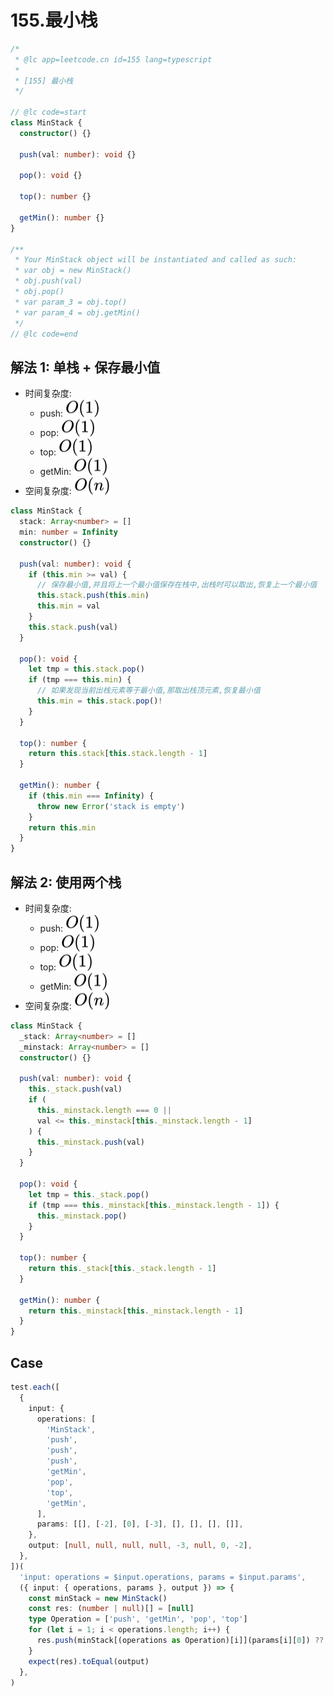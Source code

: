 # 155.最小栈

```ts
/*
 * @lc app=leetcode.cn id=155 lang=typescript
 *
 * [155] 最小栈
 */

// @lc code=start
class MinStack {
  constructor() {}

  push(val: number): void {}

  pop(): void {}

  top(): number {}

  getMin(): number {}
}

/**
 * Your MinStack object will be instantiated and called as such:
 * var obj = new MinStack()
 * obj.push(val)
 * obj.pop()
 * var param_3 = obj.top()
 * var param_4 = obj.getMin()
 */
// @lc code=end
```

## 解法 1: 单栈 + 保存最小值

- 时间复杂度:
  - push: <!-- $O(1)$ --> <img style="transform: translateY(0.1em); background: white;" src="./svg/o-1.svg" alt="O(1)">
  - pop: <!-- $O(1)$ --> <img style="transform: translateY(0.1em); background: white;" src="./svg/o-1.svg" alt="O(1)">
  - top: <!-- $O(1)$ --> <img style="transform: translateY(0.1em); background: white;" src="./svg/o-1.svg" alt="O(1)">
  - getMin: <!-- $O(1)$ --> <img style="transform: translateY(0.1em); background: white;" src="./svg/o-1.svg" alt="O(1)">
- 空间复杂度: <!-- $O(n)$ --> <img style="transform: translateY(0.1em); background: white;" src="./svg/o-n.svg" alt="O(n)">

```ts
class MinStack {
  stack: Array<number> = []
  min: number = Infinity
  constructor() {}

  push(val: number): void {
    if (this.min >= val) {
      // 保存最小值,并且将上一个最小值保存在栈中,出栈时可以取出,恢复上一个最小值
      this.stack.push(this.min)
      this.min = val
    }
    this.stack.push(val)
  }

  pop(): void {
    let tmp = this.stack.pop()
    if (tmp === this.min) {
      // 如果发现当前出栈元素等于最小值,那取出栈顶元素,恢复最小值
      this.min = this.stack.pop()!
    }
  }

  top(): number {
    return this.stack[this.stack.length - 1]
  }

  getMin(): number {
    if (this.min === Infinity) {
      throw new Error('stack is empty')
    }
    return this.min
  }
}
```

## 解法 2: 使用两个栈

- 时间复杂度:
  - push: <!-- $O(1)$ --> <img style="transform: translateY(0.1em); background: white;" src="./svg/o-1.svg" alt="O(1)">
  - pop: <!-- $O(1)$ --> <img style="transform: translateY(0.1em); background: white;" src="./svg/o-1.svg" alt="O(1)">
  - top: <!-- $O(1)$ --> <img style="transform: translateY(0.1em); background: white;" src="./svg/o-1.svg" alt="O(1)">
  - getMin: <!-- $O(1)$ --> <img style="transform: translateY(0.1em); background: white;" src="./svg/o-1.svg" alt="O(1)">
- 空间复杂度: <!-- $O(n)$ --> <img style="transform: translateY(0.1em); background: white;" src="./svg/o-n.svg" alt="O(n)">

```ts
class MinStack {
  _stack: Array<number> = []
  _minstack: Array<number> = []
  constructor() {}

  push(val: number): void {
    this._stack.push(val)
    if (
      this._minstack.length === 0 ||
      val <= this._minstack[this._minstack.length - 1]
    ) {
      this._minstack.push(val)
    }
  }

  pop(): void {
    let tmp = this._stack.pop()
    if (tmp === this._minstack[this._minstack.length - 1]) {
      this._minstack.pop()
    }
  }

  top(): number {
    return this._stack[this._stack.length - 1]
  }

  getMin(): number {
    return this._minstack[this._minstack.length - 1]
  }
}
```

## Case

```ts
test.each([
  {
    input: {
      operations: [
        'MinStack',
        'push',
        'push',
        'push',
        'getMin',
        'pop',
        'top',
        'getMin',
      ],
      params: [[], [-2], [0], [-3], [], [], [], []],
    },
    output: [null, null, null, null, -3, null, 0, -2],
  },
])(
  'input: operations = $input.operations, params = $input.params',
  ({ input: { operations, params }, output }) => {
    const minStack = new MinStack()
    const res: (number | null)[] = [null]
    type Operation = ['push', 'getMin', 'pop', 'top']
    for (let i = 1; i < operations.length; i++) {
      res.push(minStack[(operations as Operation)[i]](params[i][0]) ?? null)
    }
    expect(res).toEqual(output)
  },
)
```
